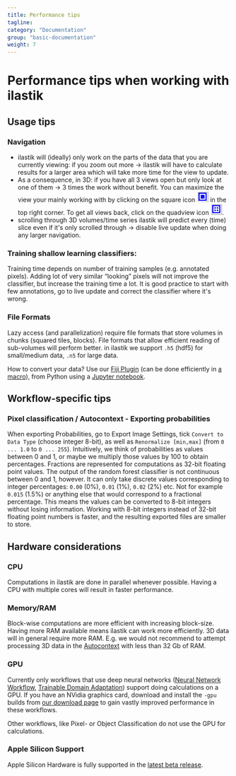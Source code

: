 ```yaml
---
title: Performance tips
tagline:
category: "Documentation"
group: "basic-documentation"
weight: 7
---
```


# Performance tips when working with ilastik

## Usage tips

### Navigation

* ilastik will (ideally) only work on the parts of the data that you are currently viewing:
  if you zoom out more → ilastik will have to calculate results for a larger area which will take more time for the view to update.
* As a consequence, in 3D: if you have all 3 views open but only look at one of them → 3 times the work without benefit.
  You can maximize the view your mainly working with by clicking on the square icon ![](screenshots/hud_05.png) in the top right corner.
  To get all views back, click on the quadview icon ![](screenshots/hud_06.png).
* scrolling through 3D volumes/time series ilastik will predict every (time) slice even if it's only scrolled through
  → disable live update when doing any larger navigation.

### Training shallow learning classifiers:

Training time depends on number of training samples (e.g. annotated pixels).
Adding lot of very similar “looking” pixels will not improve the classifier, but increase the training time a lot.
It is good practice to start with few annotations, go to live update and correct the classifier where it's wrong.

### File Formats

Lazy access (and parallelization) require file formats that store volumes in chunks (squared tiles, blocks).
File formats that allow efficient reading of sub-volumes will perform better.
in ilastik we support `.h5` (hdf5) for small/medium data, `.n5` for large data.

How to convert your data?
Use our [Fiji Plugin][fiji-plugin] (can be done efficiently in [a macro][fiji-h5-conv]), from Python using a [Jupyter notebook][jupyter-h5-conv].

## Workflow-specific tips

### Pixel classification / Autocontext - Exporting probabilities

When exporting Probabilities, go to Export Image Settings, tick `Convert to Data Type` (choose integer 8-bit), as well as `Renormalize [min,max]` (from `0 ... 1.0` to `0 ... 255`).
Intuitively, we think of probabilities as values between 0 and 1, or maybe we multiply those values by 100 to obtain percentages.
Fractions are represented for computations as 32-bit floating point values.
The output of the random forest classifier is not continuous between 0 and 1, however.
It can only take discrete values corresponding to integer percentages: `0.00` (0%), `0.01` (1%), `0.02` (2%) etc. Not for example `0.015` (1.5%) or anything else that would correspond to a fractional percentage.
This means the values can be converted to 8-bit integers without losing information.
Working with 8-bit integers instead of 32-bit floating point numbers is faster, and the resulting exported files are smaller to store.

## Hardware considerations

### CPU

Computations in ilastik are done in parallel whenever possible.
Having a CPU with multiple cores will result in faster performance.

### Memory/RAM

Block-wise computations are more efficient with increasing block-size.
Having more RAM available means ilastik can work more efficiently.
3D data will in general require more RAM.
E.g. we would not recommend to attempt processing 3D data in the [Autocontext][autocontext] with less than 32 Gb of RAM.

### GPU

Currently only workflows that use deep neural networks ([Neural Network Workflow][nnwf], [Trainable Domain Adaptation][tda]) support doing calculations on a GPU.
If you have an NVidia graphics card, download and install the `-gpu` builds from [our download page][downloads] to gain vastly improved performance in these workflows.

Other workflows, like Pixel- or Object Classification do not use the GPU for calculations.

### Apple Silicon Support

Apple Silicon Hardware is fully supported in the [latest beta release][dl-beta].

[autocontext]: {{site.baseurl}}/documentation/autocontext/autocontext.html
[dl-beta]: {{site.baseurl}}/download.html#beta
[downloads]: {{site.baseurl}}/download.html
[fiji-h5-conv]: https://github.com/ilastik/ilastik4ij/blob/main/examples/convert_tiff_to_ilastik_h5.ijm
[fiji-plugin]: https://github.com/ilastik/ilastik4ij#ilastik-imagej-modules
[jupyter-h5-conv]: https://github.com/ilastik/ilastik/blob/main/notebooks/h5convert/convert_to_h5.ipynb
[nnwf]: {{site.baseurl}}/documentation/nn/nn.html
[tda]: {{site.baseurl}}/documentation/tda/tda.html
